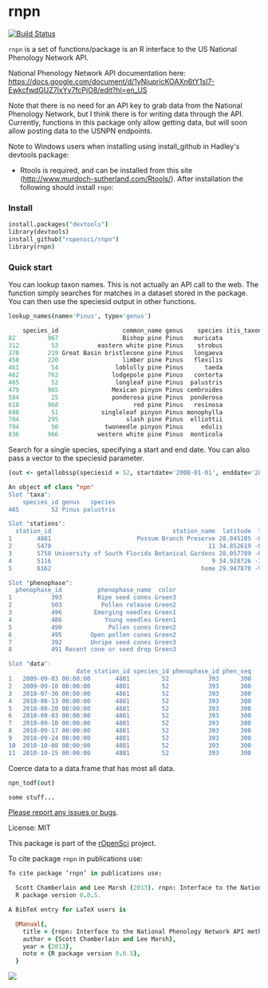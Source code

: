 rnpn
========

[![Build Status](https://api.travis-ci.org/ropensci/rnpn.png)](https://travis-ci.org/ropensci/rnpn)

`rnpn` is a set of functions/package is an R interface to the US National Phenology Network API. 

National Phenology Network API documentation here: 
https://docs.google.com/document/d/1yNjupricKOAXn6tY1sI7-EwkcfwdGUZ7lxYv7fcPjO8/edit?hl=en_US

Note that there is no need for an API key to grab data from the National Phenology Network, but I think there is for writing data through the API. Currently, functions in this package only allow getting data, but will soon allow posting data to the USNPN endpoints.

Note to Windows users when installing using install_github in Hadley's devtools package:

* Rtools is required, and can be installed from this site (http://www.murdoch-sutherland.com/Rtools/).  After installation the following should install `rnpn`:

### Install

```coffee
install.packages("devtools")
library(devtools)
install_github("ropensci/rnpn")
library(rnpn)
```

### Quick start

You can lookup taxon names. This is not actually an API call to the web. The function simply searches for matches in a dataset stored in the package. You can then use the speciesid output in other functions.

```coffee
lookup_names(name='Pinus', type='genus')
```

```coffee
    species_id                  common_name genus    species itis_taxonomic_sn
82         967                  Bishop pine Pinus   muricata            183359
312         53           eastern white pine Pinus    strobus            183385
370        219 Great Basin bristlecone pine Pinus   longaeva            183352
458        220                  limber pine Pinus   flexilis            183343
461         54                loblolly pine Pinus      taeda             18037
462        762               lodgepole pine Pinus   contorta            183327
465         52                longleaf pine Pinus  palustris             18038
479        965               Mexican pinyon Pinus cembroides            183321
584         25               ponderosa pine Pinus  ponderosa            183365
618        968                     red pine Pinus   resinosa            183375
698         51            singleleaf pinyon Pinus monophylla            183353
704        295                   slash pine Pinus  elliottii             18036
794         50             twoneedle pinyon Pinus     edulis            183336
836        966           western white pine Pinus  monticola            183356
```

Search for a single species, specifying a start and end date. You can also pass a vector to the speciesid parameter.

```coffee
(out <- getallobssp(speciesid = 52, startdate='2008-01-01', enddate='2011-12-31'))
```

```coffee
An object of class "npn"
Slot "taxa":
    species_id genus   species
465         52 Pinus palustris

Slot "stations":
  station_id                                  station_name  latitude  longitude
1       4881                        Possum Branch Preserve 28.045185 -82.706299
2       5470                                            11 34.852619 -82.394012
3       5758 University of South Florida Botanical Gardens 28.057789 -82.424065
4       5116                                             9 34.928726 -79.782715
5       6162                                          home 29.947870 -90.119652

Slot "phenophase":
  phenophase_id          phenophase_name  color
1           393          Ripe seed cones Green3
2           503           Pollen release Green2
3           496         Emerging needles Green1
4           486            Young needles Green1
5           490             Pollen cones Green2
6           495        Open pollen cones Green2
7           392        Unripe seed cones Green3
8           491 Recent cone or seed drop Green3

Slot "data":
                   date station_id species_id phenophase_id phen_seq
1   2009-09-03 00:00:00       4881         52           393      300
2   2009-09-10 00:00:00       4881         52           393      300
3   2010-07-30 00:00:00       4881         52           393      300
4   2010-08-13 00:00:00       4881         52           393      300
5   2010-08-20 00:00:00       4881         52           393      300
6   2010-09-03 00:00:00       4881         52           393      300
7   2010-09-10 00:00:00       4881         52           393      300
8   2010-09-17 00:00:00       4881         52           393      300
9   2010-09-24 00:00:00       4881         52           393      300
10  2010-10-08 00:00:00       4881         52           393      300
11  2010-10-15 00:00:00       4881         52           393      300
```

Coerce data to a data.frame that has most all data. 

```coffee
npn_todf(out)
```

```coffee
some stuff...
```

[Please report any issues or bugs](https://github.com/ropensci/rnpn/issues).

License: MIT

This package is part of the [rOpenSci](http://ropensci.org/packages) project.

To cite package `rnpn` in publications use:

```coffee
To cite package ‘rnpn’ in publications use:

  Scott Chamberlain and Lee Marsh (2013). rnpn: Interface to the National Phenology Network API methods.
  R package version 0.0.5.

A BibTeX entry for LaTeX users is

  @Manual{,
    title = {rnpn: Interface to the National Phenology Network API methods},
    author = {Scott Chamberlain and Lee Marsh},
    year = {2013},
    note = {R package version 0.0.5},
  }
```

[![](http://ropensci.org/public_images/github_footer.png)](http://ropensci.org)
